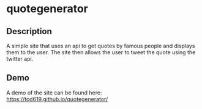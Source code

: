 # quotegenerator

## Description

A simple site that uses an api to get quotes by famous people and displays them to the user.  The site then allows the user to tweet the quote using the twitter api.

## Demo

A demo of the site can be found here: https://tod619.github.io/quotegenerator/